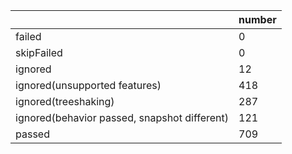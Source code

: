 |  | number |
|----| ---- |
| failed | 0 |
| skipFailed | 0 |
| ignored | 12 |
| ignored(unsupported features) | 418 |
| ignored(treeshaking) | 287 |
| ignored(behavior passed, snapshot different) | 121 |
| passed | 709 |
